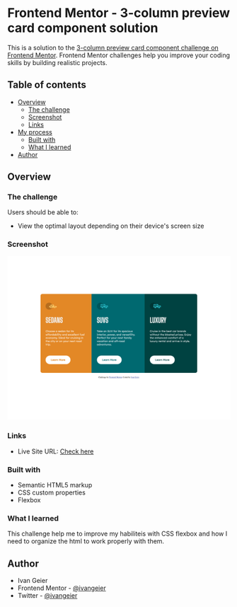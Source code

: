 # Frontend Mentor - 3-column preview card component solution

This is a solution to the [3-column preview card component challenge on Frontend Mentor](https://www.frontendmentor.io/challenges/3column-preview-card-component-pH92eAR2-). Frontend Mentor challenges help you improve your coding skills by building realistic projects. 

## Table of contents

- [Overview](#overview)
  - [The challenge](#the-challenge)
  - [Screenshot](#screenshot)
  - [Links](#links)
- [My process](#my-process)
  - [Built with](#built-with)
  - [What I learned](#what-i-learned)
- [Author](#author)
## Overview
### The challenge

Users should be able to:

- View the optimal layout depending on their device's screen size

### Screenshot

![](./images/screenshot.png)
### Links

- Live Site URL: [Check here](https://compassionate-euclid-b94726.netlify.app)

### Built with

- Semantic HTML5 markup
- CSS custom properties
- Flexbox

### What I learned

This challenge help me to improve my habiliteis with CSS flexbox and how I need to organize the html to work properly with them.

## Author

- Ivan Geier
- Frontend Mentor - [@ivangeier](https://www.frontendmentor.io/profile/ivangeier)
- Twitter - [@ivangeier](https://www.twitter.com/ivangeier)

